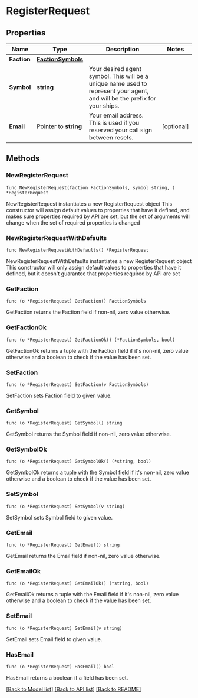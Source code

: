 # RegisterRequest

## Properties

Name | Type | Description | Notes
------------ | ------------- | ------------- | -------------
**Faction** | [**FactionSymbols**](FactionSymbols.md) |  | 
**Symbol** | **string** | Your desired agent symbol. This will be a unique name used to represent your agent, and will be the prefix for your ships. | 
**Email** | Pointer to **string** | Your email address. This is used if you reserved your call sign between resets. | [optional] 

## Methods

### NewRegisterRequest

`func NewRegisterRequest(faction FactionSymbols, symbol string, ) *RegisterRequest`

NewRegisterRequest instantiates a new RegisterRequest object
This constructor will assign default values to properties that have it defined,
and makes sure properties required by API are set, but the set of arguments
will change when the set of required properties is changed

### NewRegisterRequestWithDefaults

`func NewRegisterRequestWithDefaults() *RegisterRequest`

NewRegisterRequestWithDefaults instantiates a new RegisterRequest object
This constructor will only assign default values to properties that have it defined,
but it doesn't guarantee that properties required by API are set

### GetFaction

`func (o *RegisterRequest) GetFaction() FactionSymbols`

GetFaction returns the Faction field if non-nil, zero value otherwise.

### GetFactionOk

`func (o *RegisterRequest) GetFactionOk() (*FactionSymbols, bool)`

GetFactionOk returns a tuple with the Faction field if it's non-nil, zero value otherwise
and a boolean to check if the value has been set.

### SetFaction

`func (o *RegisterRequest) SetFaction(v FactionSymbols)`

SetFaction sets Faction field to given value.


### GetSymbol

`func (o *RegisterRequest) GetSymbol() string`

GetSymbol returns the Symbol field if non-nil, zero value otherwise.

### GetSymbolOk

`func (o *RegisterRequest) GetSymbolOk() (*string, bool)`

GetSymbolOk returns a tuple with the Symbol field if it's non-nil, zero value otherwise
and a boolean to check if the value has been set.

### SetSymbol

`func (o *RegisterRequest) SetSymbol(v string)`

SetSymbol sets Symbol field to given value.


### GetEmail

`func (o *RegisterRequest) GetEmail() string`

GetEmail returns the Email field if non-nil, zero value otherwise.

### GetEmailOk

`func (o *RegisterRequest) GetEmailOk() (*string, bool)`

GetEmailOk returns a tuple with the Email field if it's non-nil, zero value otherwise
and a boolean to check if the value has been set.

### SetEmail

`func (o *RegisterRequest) SetEmail(v string)`

SetEmail sets Email field to given value.

### HasEmail

`func (o *RegisterRequest) HasEmail() bool`

HasEmail returns a boolean if a field has been set.


[[Back to Model list]](../README.md#documentation-for-models) [[Back to API list]](../README.md#documentation-for-api-endpoints) [[Back to README]](../README.md)


